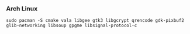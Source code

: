 ### Arch Linux
```
sudo pacman -S cmake vala libgee gtk3 libgcrypt qrencode gdk-pixbuf2 glib-networking libsoup gpgme libsignal-protocol-c
```